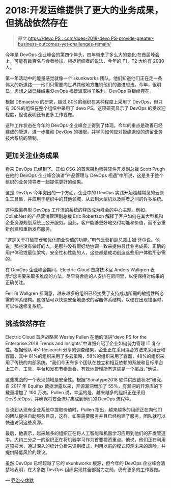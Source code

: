 # 2018:开发运维提供了更大的业务成果，但挑战依然存在

> 原文:[https://devo PS . com/does-2018-devo PS-provide-greater-business-outcomes-yet-challenges-remain/](https://devops.com/does-2018-devops-providing-greater-business-outcomes-yet-challenges-remain/)

今年是 DevOps 企业峰会的第四个年头，四年带来了多么大的变化:在首届峰会上，可能有数百名与会者参加。根据组织者的说法，今年的 T1，T2 大约有 2000 人。

第一年活动中的能量感觉就像一个 skunkworks 团队，他们知道他们正在走一条伟大的新道路——他们只需要向世界其他地方推销他们的激进想法。今年，很明显，思想之战已经结束:DevOps 福音派取得了胜利，DevOps 将继续存在。

根据 DBmaestro 的研究，超过 80%的组织在某种程度上采用了 DevOps，但只有 30%的组织在整个组织中采用了 devo PS。这项研究显示了 DevOps 的受欢迎程度，但也表明还有更多工作要做。

这种工作状态在今年的 DevOps 企业峰会上得到了体现。今年的重点是改善已经建成的管道，进一步推动 DevOps 的极限，并学习如何应对拒绝退役的遗留业务技术系统的限制。

## **更加关注业务成果**

看来 DevOps 已经到了。正如 CSG 的首席架构师兼软件开发副总裁 Scott Prugh 在他的 DevOps 企业峰会演讲“产品管理与 DevOps 相遇”中所说，这是关于整个组织的业务领导者一起提供更好的结果。

这是 DevOps 今年突出的一个方面。企业中的 DevOps 实践开始超越常见的云原生工具集，并应用于组织中的其他领域，从云到大型机以及两者之间的许多系统。

这种脱离典型 DevOps 工作流的系统的释放成为峰会的中心主题。例如，CollabNet 的产品营销管理副总裁 Eric Robertson 解释了客户如何在其大型机和企业资源规划系统上公开服务。因此，客户能够更好地交付功能和价值，而不必重新创建和重新发布服务。

“这是关于打破筒仓和优化商业价值的功能，”电气云营销副总裁山姆·菲尔说。他说，那些没有做好的人，是那些没有很好地协调一致来提供最佳业务成果、正确的用户体验或最佳架构、安全性和性能的人，这些都是成功创造这些用户体验所必需的。

在 DevOps 企业峰会期间，Electric Cloud 首席技术官 Anders Wallgren 表示:“您需要采取多维度的方法，尽早将合适的人安排在房间里，以便保持对结果的正确关注。

Fell 和 Wallgren 都同意，越来越多的组织已经接受了支持成功所需的敏捷性所必需的体系结构。这包括可以快速安全地更改的容器体系结构，以便在出现错误时，可以快速修复系统。

## **挑战依然存在**

Electric Cloud 首席战略官 Wesley Pullen 在他的演讲“devo PS for the Enterprise:2018 Trends and Insights”中详细介绍了企业如何努力管理 IT 复杂性。根据他从 451 Research 分享的调查结果，企业正在采用混合方法来采用云和容器，其中 81%的组织采用了多云策略，58%的组织采用了容器，48%的组织采用了传统的内部系统。“我们今天有多个团队在独立和相互依赖的系统和目标平台上工作，工具、平台和发布节奏重叠。有效地管理所有这些是一个挑战，”他说。

这些挑战的一个表现领域是安全性。根据“Sonatype2018 软件供应链状况”研究，自 2017 年 Equifax 数据泄露以来，开源漏洞增加了 55%，有漏洞的开源库的下载量增加了 100 万次。Pullen 说，幸运的是，越来越多的组织正在采用 DevSecOps，并确保将安全流程集成到他们的 DevOps 流程中。

当谈到从现有企业系统中提取价值时，Pullen 指出，越来越多的组织正在向他们的团队提供自助服务目录，这样，如果需要服务并且已经构建了服务，团队就可以快速访问这些资源。

最后，他表示，越来越多的组织正在将人工智能和机器学习应用到他们的开发管道中。大约三分之一的组织正在将机器学习作为首要投资重点。他说，他们正在利用这项技术，通过深入的统计分析来识别模式，利用以前的模式预测未来的风险，并提供降低风险的建议。

虽然 DevOps 已经超越了它的 skunkworks 根源，但今年的 DevOps 企业峰会清楚地表明，在大多数 DevOps 组织实现其全部潜力之前，仍有更多的工作要做。

— [乔治·v·休默](https://devops.com/author/george-hulme/)